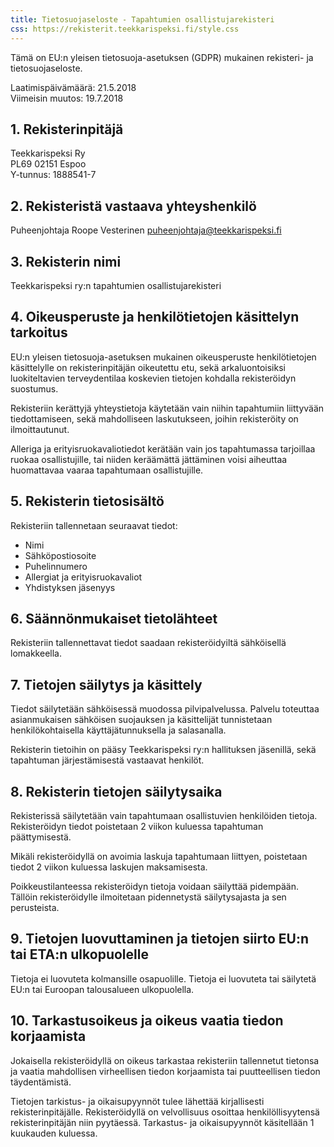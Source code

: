 ```yaml
---
title: Tietosuojaseloste - Tapahtumien osallistujarekisteri
css: https://rekisterit.teekkarispeksi.fi/style.css
---
```


Tämä on EU:n yleisen tietosuoja-asetuksen (GDPR) mukainen rekisteri- ja tietosuojaseloste.

Laatimispäivämäärä: 21.5.2018  
Viimeisin muutos: 19.7.2018

## 1. Rekisterinpitäjä

Teekkarispeksi Ry  
PL69 02151 Espoo  
Y-tunnus: 1888541-7  

## 2. Rekisteristä vastaava yhteyshenkilö

Puheenjohtaja Roope Vesterinen 
[puheenjohtaja@teekkarispeksi.fi](mailto:puheenjohtaja@teekkarispeksi.fi)

## 3. Rekisterin nimi

Teekkarispeksi ry:n tapahtumien osallistujarekisteri

## 4. Oikeusperuste ja henkilötietojen käsittelyn tarkoitus

EU:n yleisen tietosuoja-asetuksen mukainen oikeusperuste henkilötietojen käsittelylle on rekisterinpitäjän oikeutettu etu, sekä arkaluontoisiksi luokiteltavien terveydentilaa koskevien tietojen kohdalla rekisteröidyn suostumus.

Rekisteriin kerättyjä yhteystietoja käytetään vain niihin tapahtumiin liittyvään tiedottamiseen, sekä mahdolliseen laskutukseen, joihin rekisteröity on ilmoittautunut.

Alleriga ja erityisruokavaliotiedot kerätään vain jos tapahtumassa tarjoillaa ruokaa osallistujille, tai niiden keräämättä jättäminen voisi aiheuttaa huomattavaa vaaraa tapahtumaan osallistujille.

## 5. Rekisterin tietosisältö

Rekisteriin tallennetaan seuraavat tiedot:

  * Nimi
  * Sähköpostiosoite
  * Puhelinnumero
  * Allergiat ja erityisruokavaliot
  * Yhdistyksen jäsenyys

## 6. Säännönmukaiset tietolähteet

Rekisteriin tallennettavat tiedot saadaan rekisteröidyiltä sähköisellä lomakkeella.

## 7. Tietojen säilytys ja käsittely

Tiedot säilytetään sähköisessä muodossa pilvipalvelussa. Palvelu toteuttaa asianmukaisen sähköisen suojauksen ja käsittelijät tunnistetaan henkilökohtaisella käyttäjätunnuksella ja salasanalla.

Rekisterin tietoihin on pääsy Teekkarispeksi ry:n hallituksen jäsenillä, sekä tapahtuman järjestämisestä vastaavat henkilöt.

## 8. Rekisterin tietojen säilytysaika

Rekisterissä säilytetään vain tapahtumaan osallistuvien henkilöiden tietoja.
Rekisteröidyn tiedot poistetaan 2 viikon kuluessa tapahtuman päättymisestä.

Mikäli rekisteröidyllä on avoimia laskuja tapahtumaan liittyen, poistetaan tiedot 2 viikon kuluessa laskujen maksamisesta.

Poikkeustilanteessa rekisteröidyn tietoja voidaan säilyttää pidempään. Tällöin rekisteröidylle ilmoitetaan pidennetystä säilytysajasta ja sen perusteista.

## 9. Tietojen luovuttaminen ja tietojen siirto EU:n tai ETA:n ulkopuolelle

Tietoja ei luovuteta kolmansille osapuolille. Tietoja ei luovuteta tai säilytetä EU:n tai Euroopan talousalueen ulkopuolella.

## 10. Tarkastusoikeus ja oikeus vaatia tiedon korjaamista

Jokaisella rekisteröidyllä on oikeus tarkastaa rekisteriin tallennetut tietonsa ja vaatia mahdollisen virheellisen tiedon korjaamista tai puutteellisen tiedon täydentämistä. 

Tietojen tarkistus- ja oikaisupyynnöt tulee lähettää kirjallisesti rekisterinpitäjälle. Rekisteröidyllä on velvollisuus osoittaa henkilöllisyytensä rekisterinpitäjän niin pyytäessä. Tarkastus- ja oikaisupyynnöt käsitellään 1 kuukauden kuluessa.

